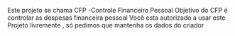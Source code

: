  Este projeto se chama CFP -Controle Financeiro Pessoal
     Objetivo do CFP é controlar as despesas financeira pessoal
     Você esta autorizado a usar este Projeto livremente , só pedimos que mantenha os dados do criador 